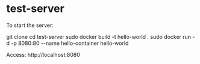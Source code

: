 # test-server
To start the server:

git clone 
cd test-server
sudo docker build -t hello-world .
sudo docker run -d -p 8080:80 --name hello-container hello-world

Access:
http://localhost:8080

